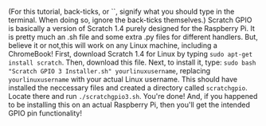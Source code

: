 (For this tutorial, back-ticks, or ``, signify what you should type in the terminal. When doing
so, ignore the back-ticks themselves.) Scratch GPIO is basically a version of Scratch 1.4 purely
designed for the Raspberry Pi. It is pretty much an .sh file and some extra .py files for different
handlers. But, believe it or not,this will work on any Linux machine, including a ChromeBook! First,
download Scratch 1.4 for Linux by typing `sudo apt-get install scratch`. Then, download this file.
Next, to install it, type: `sudo bash "Scratch GPIO 3 Installer.sh" yourlinuxusername`, replacing
`yourlinuxusername` with your actual Linux username. This should have installed the neccessary files
and created a directory called `scratchgpio`. Locate there and run `./scratchgpio3.sh`. You're done!
And, if you happened to be installing this on an actual Raspberry Pi, then you'll get the intended
GPIO pin functionality!
